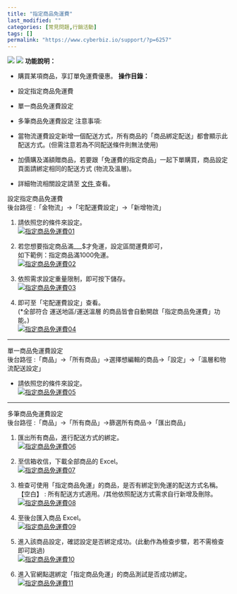 ```yaml
---
title: "指定商品免運費"
last_modified: ""
categories: [常見問題,行銷活動]
tags: []
permalink: "https://www.cyberbiz.io/support/?p=6257"
---
```


![](https://www.cyberbiz.io/support/wp-content/uploads/適用站別.png)
[![](https://www.cyberbiz.io/support/wp-content/uploads/台灣站.png)](https://www.cyberbiz.io/support/?page_id=2490)
**功能說明：**  

* 購買某項商品，享訂單免運費優惠。
**操作目錄：**

* 設定指定商品免運費
* 單一商品免運費設定
* 多筆商品免運費設定
注意事項:  

* 當物流運費設定新增一個配送方式，所有商品的「商品綁定配送」都會顯示此配送方式。(但需注意若為不同配送條件則無法使用) 
* 加價購及滿額贈商品，若要跟「免運費的指定商品」一起下單購買，商品設定頁面請綁定相同的配送方式 (物流及溫層)。
* 詳細物流相關設定請至 [ 文件 ](https://www.cyberbiz.io/support/?p=10652) 查看。

設定指定商品免運費  
後台路徑 :「金物流」→「宅配運費設定」→「新增物流」  


1. 請依照您的條件來設定。  
[![指定商品免運費01](https://www.cyberbiz.io/support/wp-content/uploads/指定商品免運費01.png)](https://www.cyberbiz.io/support/wp-content/uploads/指定商品免運費01.png)



2. 若您想要指定商品滿___$才免運，設定區間運費即可，   
如下範例：指定商品滿1000免運。  
[![指定商品免運費02](https://www.cyberbiz.io/support/wp-content/uploads/指定商品免運費02.png)](https://www.cyberbiz.io/support/wp-content/uploads/指定商品免運費02.png)



3. 依照需求設定重量限制，即可按下儲存。  
[![指定商品免運費03](https://www.cyberbiz.io/support/wp-content/uploads/指定商品免運費03.png)](https://www.cyberbiz.io/support/wp-content/uploads/指定商品免運費03.png)



4. 即可至「宅配運費設定」查看。  
(*全部符合 運送地區/運送溫層 的商品皆會自動開啟「指定商品免運費」功能。)  
[![指定商品免運費04](https://www.cyberbiz.io/support/wp-content/uploads/指定商品免運費04.png)](https://www.cyberbiz.io/support/wp-content/uploads/指定商品免運費04.png)



* * *

單一商品免運費設定  
後台路徑 :「商品」→「所有商品」→選擇想編輯的商品→「設定」→「溫層和物流配送設定」  


* 請依照您的條件來設定。  
[![指定商品免運費05](https://www.cyberbiz.io/support/wp-content/uploads/指定商品免運費05.png)](https://www.cyberbiz.io/support/wp-content/uploads/指定商品免運費05.png)



* * *

多筆商品免運費設定  
後台路徑 :「商品」→「所有商品」→篩選所有商品→「匯出商品」  


1. 匯出所有商品，進行配送方式的綁定。  
[![指定商品免運費06](https://www.cyberbiz.io/support/wp-content/uploads/指定商品免運費06.png)](https://www.cyberbiz.io/support/wp-content/uploads/指定商品免運費06.png)



2. 至信箱收信，下載全部商品的 Excel。  
[![指定商品免運費07](https://www.cyberbiz.io/support/wp-content/uploads/指定商品免運費07.png)](https://www.cyberbiz.io/support/wp-content/uploads/指定商品免運費07.png)



3. 檢查可使用「指定商品免運」的商品，是否有綁定到免運的配送方式名稱。  
【空白】 : 所有配送方式適用。/其他依照配送方式需求自行新增及刪除。  
[![指定商品免運費08](https://www.cyberbiz.io/support/wp-content/uploads/指定商品免運費08.png)](https://www.cyberbiz.io/support/wp-content/uploads/指定商品免運費08.png)



4. 至後台匯入商品 Excel。  
[![指定商品免運費09](https://www.cyberbiz.io/support/wp-content/uploads/指定商品免運費09.png)](https://www.cyberbiz.io/support/wp-content/uploads/指定商品免運費09.png)



5. 進入該商品設定，確認設定是否綁定成功。(此動作為檢查步驟，若不需檢查即可跳過)  
[![指定商品免運費10](https://www.cyberbiz.io/support/wp-content/uploads/指定商品免運費10.png)](https://www.cyberbiz.io/support/wp-content/uploads/指定商品免運費10.png)



6. 進入官網點選綁定「指定商品免運」的商品測試是否成功綁定。  
[![指定商品免運費11](https://www.cyberbiz.io/support/wp-content/uploads/指定商品免運費11.png)](https://www.cyberbiz.io/support/wp-content/uploads/指定商品免運費11.png)



